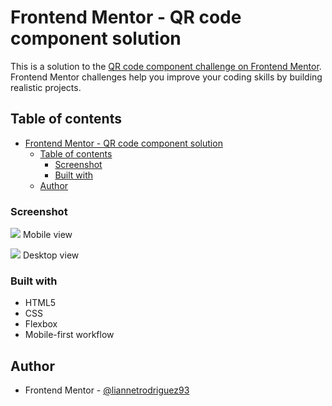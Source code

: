 # Frontend Mentor - QR code component solution

This is a solution to the [QR code component challenge on Frontend Mentor](https://www.frontendmentor.io/challenges/qr-code-component-iux_sIO_H). Frontend Mentor challenges help you improve your coding skills by building realistic projects. 

## Table of contents

- [Frontend Mentor - QR code component solution](#frontend-mentor---qr-code-component-solution)
  - [Table of contents](#table-of-contents)
    - [Screenshot](#screenshot)
    - [Built with](#built-with)
  - [Author](#author)

### Screenshot

![](../images/qr_code_mobile.png)
Mobile view

![](../images/qr_code_desktop.png)
Desktop view

### Built with

- HTML5
- CSS
- Flexbox
- Mobile-first workflow

## Author

- Frontend Mentor - [@liannetrodriguez93](https://www.frontendmentor.io/profile/liannetrodriguez93)
